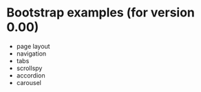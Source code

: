 # Bootstrap examples (for version 0.00)

* page layout
* navigation
* tabs
* scrollspy
* accordion
* carousel

